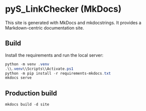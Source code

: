 # pyS_LinkChecker (MkDocs)

This site is generated with MkDocs and mkdocstrings. It provides a Markdown-centric documentation site.

## Build

Install the requirements and run the local server:

```powershell
python -m venv .venv
.\\.venv\\Scripts\\Activate.ps1
python -m pip install -r requirements-mkdocs.txt
mkdocs serve
```

## Production build

```powershell
mkdocs build -d site
```
